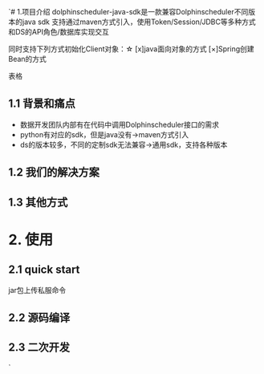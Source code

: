 `# 1.项目介绍
dolphinscheduler-java-sdk是一款兼容Dolphinscheduler不同版本的java sdk
支持通过maven方式引入，使用Token/Session/JDBC等多种方式和DS的API角色/数据库实现交互

同时支持下列方式初始化Client对象：☆
[x]java面向对象的方式
[×]Spring创建Bean的方式

表格
## 1.1 背景和痛点
- 数据开发团队内部有在代码中调用Dolphinscheduler接口的需求
- python有对应的sdk，但是java没有->maven方式引入
- ds的版本较多，不同的定制sdk无法兼容->通用sdk，支持各种版本

## 1.2 我们的解决方案

## 1.3 其他方式

# 2. 使用
## 2.1 quick start
jar包上传私服命令
## 2.2 源码编译

## 2.3 二次开发

`